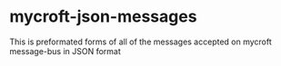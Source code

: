 # mycroft-json-messages
This is preformated forms of all of the messages accepted on mycroft message-bus in JSON format
